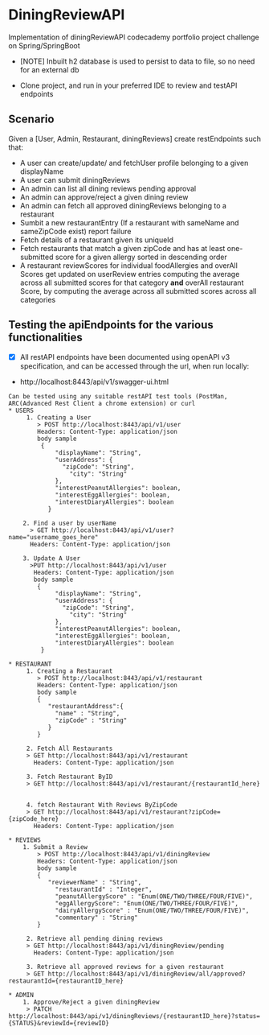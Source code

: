 # DiningReviewAPI
Implementation of diningReviewAPI codecademy portfolio project challenge on Spring/SpringBoot

- [NOTE] Inbuilt h2 database is used to persist to data to file, so no need for an external db

- Clone project, and run in your preferred IDE to review and testAPI endpoints

## Scenario
Given a [User, Admin, Restaurant, diningReviews] create restEndpoints such that:
- A user can create/update/ and fetchUser profile belonging to a given displayName
- A user can submit diningReviews
- An admin can list all dining reviews pending approval
- An admin can approve/reject a given dining review
- An admin can fetch all approved diningReviews belonging to a restaurant
- Sumbit a new restaurantEntry (If a restaurant with sameName and sameZipCode exist) report failure
- Fetch details of a restaurant given its uniqueId
- Fetch restaurants that match a given zipCode and has at least one-submitted score for a given allergy sorted in
  descending order
- A restaurant reviewScores for individual foodAllergies and overAll Scores get updated on userReview entries
 computing the average across all submitted scores for that category **and** overAll restaurant Score, by computing
 the average across all submitted scores across all categories
 
 ## Testing the apiEndpoints for the various functionalities
 - [x] All restAPI endpoints have been documented using openAPI v3 specification, and can be accessed through the url,
 when run locally:
 - http://localhost:8443/api/v1/swagger-ui.html
 
 ```
 Can be tested using any suitable restAPI test tools (PostMan, ARC(Advanced Rest Client a chrome extension) or curl
* USERS
      1. Creating a User
         > POST http://localhost:8443/api/v1/user
         Headers: Content-Type: application/json
         body sample
          {
              "displayName": "String",
              "userAddress": {
                "zipCode": "String",
                  "city": "String"
              },
              "interestPeanutAllergies": boolean,
              "interestEggAllergies": boolean,
              "interestDiaryAllergies": boolean
            } 
       
     2. Find a user by userName
       > GET http://localhost:8443/api/v1/user?name="username_goes_here"
       Headers: Content-Type: application/json
       
     3. Update A User
       >PUT http://localhost:8443/api/v1/user
        Headers: Content-Type: application/json
        body sample
         {
              "displayName": "String",
              "userAddress": {
                "zipCode": "String",
                  "city": "String"
              },
              "interestPeanutAllergies": boolean,
              "interestEggAllergies": boolean,
              "interestDiaryAllergies": boolean
          } 
    
* RESTAURANT
      1. Creating a Restaurant
         > POST http://localhost:8443/api/v1/restaurant
         Headers: Content-Type: application/json
         body sample
         {
            "restaurantAddress":{
              "name" : "String",
              "zipCode" : "String"
            }
         }
      
      2. Fetch All Restaurants
      > GET http://localhost:8443/api/v1/restaurant
        Headers: Content-Type: application/json
       
      3. Fetch Restaurant ByID
      > GET http://localhost:8443/api/v1/restaurant/{restaurantId_here}
                
                
      4. fetch Restaurant With Reviews ByZipCode
      > GET http://localhost:8443/api/v1/restaurant?zipCode={zipCode_here}
        Headers: Content-Type: application/json
        
* REVIEWS
     1. Submit a Review
         > POST http://localhost:8443/api/v1/diningReview
         Headers: Content-Type: application/json
         body sample
         {
            "reviewerName" : "String",
              "restaurantId" : "Integer",
              "peanutAllergyScore" : "Enum(ONE/TWO/THREE/FOUR/FIVE)",
              "eggAllergyScore": "Enum(ONE/TWO/THREE/FOUR/FIVE)",
              "dairyAllergyScore" : "Enum(ONE/TWO/THREE/FOUR/FIVE)",
              "commentary" : "String"
         }
       
      2. Retrieve all pending dining reviews
      > GET http://localhost:8443/api/v1/diningReview/pending
        Headers: Content-Type: application/json
        
      3. Retrieve all approved reviews for a given restaurant
      > GET http://localhost:8443/api/v1/diningReview/all/approved?restaurantId={restaurantID_here}
     
* ADMIN
     1. Approve/Reject a given diningReview
      > PATCH http://localhost:8443/api/v1/diningReviews/{restaurantID_here}?status={STATUS}&reviewId={reviewID}
         
       
       

                
      
      

 ```
 
